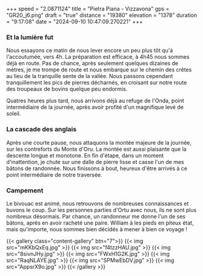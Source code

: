 +++
speed = "2.0871124"
title = "Pietra Piana - Vizzavona"
gps = "GR20_j6.png"
draft = "true"
distance = "19380"
elevation = "1378"
duration = "9:17:08"
date = "2024-09-10 10:47:09.270221"
+++
### Et la lumière fut 
Nous essayons ce matin de nous lever encore un peu plus tôt qu'à l'accoutumée, vers 4h. La préparation est efficace, à 4h45 nous sommes déjà en route. Pas de chance, après seulement quelques dizaines de mètres, je me trompe de route et nous embarque sur le chemin des crêtes au lieu de la tranquille sente de la vallée. Nous passons cependant tranquillement les pics de pierres décharnés, en croisant sur notre route des troupeaux de bovins quelque peu endormis.

Quatres heures plus tard, nous arrivons déjà au refuge de l'Onda, point intermédiaire de la journée, après avoir profité d'un magnifique levé de soleil. 

### La cascade des anglais
Après une courte pause, nous attaquons la montée majeure de la journée, sur les contreforts du Monte d'Oru. La montée est aussi plaisante que la descente longue et monotone. 
En fin d'étape, dans un moment d'inattention, je chute sur une dalle de pierre lisse et casse l'un de mes bâtons de randonnée. Nous finissons à bout, heureux d'être arrivés à ce point intermédiaire de notre traversée. 

### Campement 
Le bivouac est animé, nous retrouvons de nombreuses connaissances et buvons le coup. Sur les personnes parties d'Ortu avec nous, ils ne sont plus nombreux désormais.
Par chance, un randonneur me donne l'un de ses bâtons, après en avoir racheté une paire. 
William à les pieds en piteux état, mais qu'importe, nous sommes bien décidés à mener à bien ce voyage !

{{< gallery class="content-gallery" btn="7">}}
{{< img src="mKKbQxEq.jpg" >}}
{{< img src="f4tzzHAU.jpg" >}}
{{< img src="8sivnJHy.jpg" >}}
{{< img src="FWxH1G2K.jpg" >}}
{{< img src="RaqNLAYE.jpg" >}}
{{< img src="SPMwEbDV.jpg" >}}
{{< img src="AppsrX9o.jpg" >}}
{{< /gallery >}}

